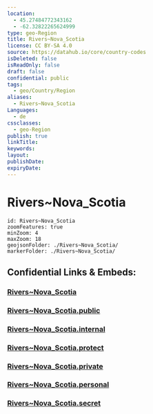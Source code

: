 ```yaml
---
location:
  - 45.27484772343162
  - -62.32822265624999
type: geo-Region
title: Rivers~Nova_Scotia
license: CC BY-SA 4.0
source: https://datahub.io/core/country-codes
isDeleted: false
isReadOnly: false
draft: false
confidential: public
tags:
  - geo/Country/Region
aliases:
  - Rivers~Nova_Scotia
Languages:
  - de
cssclasses:
  - geo-Region
publish: true
linkTitle:
keywords:
layout:
publishDate:
expiryDate:
---
```


# Rivers~Nova_Scotia

```leaflet
id: Rivers~Nova_Scotia
zoomFeatures: true 
minZoom: 4 
maxZoom: 18
geojsonFolder: ./Rivers~Nova_Scotia/
markerFolder: ./Rivers~Nova_Scotia/
```


## Confidential Links & Embeds: 

### [Rivers~Nova_Scotia](/_Standards/Earth/Continent/America~North/Canada/provinces~Canada/Nova_Scotia/_Rivers/Rivers~Nova_Scotia.md) 

### [Rivers~Nova_Scotia.public](/_public/Earth/Continent/America~North/Canada/provinces~Canada/Nova_Scotia/_Rivers/Rivers~Nova_Scotia.public.md) 

### [Rivers~Nova_Scotia.internal](/_internal/Earth/Continent/America~North/Canada/provinces~Canada/Nova_Scotia/_Rivers/Rivers~Nova_Scotia.internal.md) 

### [Rivers~Nova_Scotia.protect](/_protect/Earth/Continent/America~North/Canada/provinces~Canada/Nova_Scotia/_Rivers/Rivers~Nova_Scotia.protect.md) 

### [Rivers~Nova_Scotia.private](/_private/Earth/Continent/America~North/Canada/provinces~Canada/Nova_Scotia/_Rivers/Rivers~Nova_Scotia.private.md) 

### [Rivers~Nova_Scotia.personal](/_personal/Earth/Continent/America~North/Canada/provinces~Canada/Nova_Scotia/_Rivers/Rivers~Nova_Scotia.personal.md) 

### [Rivers~Nova_Scotia.secret](/_secret/Earth/Continent/America~North/Canada/provinces~Canada/Nova_Scotia/_Rivers/Rivers~Nova_Scotia.secret.md)

